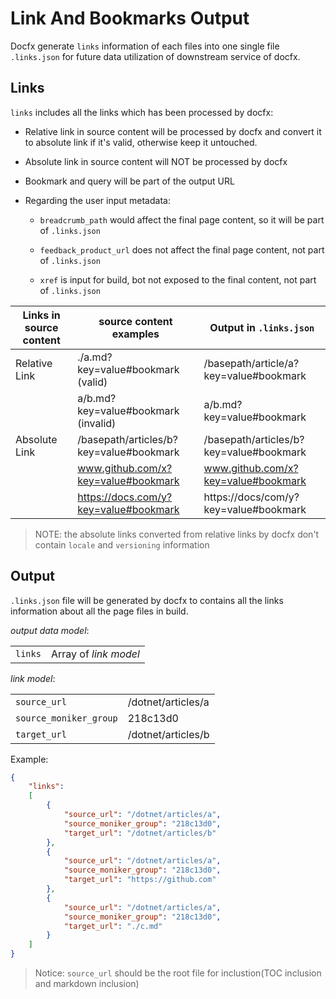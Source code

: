 # Link And Bookmarks Output

Docfx generate `links` information of each files into one single file `.links.json` for future data utilization of downstream service of docfx.

## Links

`links` includes all the links which has been processed by docfx:

- Relative link in source content will be processed by docfx and convert it to absolute link if it's valid, otherwise keep it untouched.

- Absolute link in source content will NOT be processed by docfx

- Bookmark and query will be part of the output URL

- Regarding the user input metadata:

  - `breadcrumb_path` would affect the final page content, so it will be part of `.links.json`

  - `feedback_product_url` does not affect the final page content, not part of `.links.json`

  - `xref` is input for build, bot not exposed to the final content, not part of `.links.json`

| Links in source content | source content examples | Output in `.links.json` |
| ----------------------- | ----------------------- | ---------------------- |
| Relative Link           | ./a.md?key=value#bookmark (valid)          | /basepath/article/a?key=value#bookmark    |
|                         | a/b.md?key=value#bookmark (invalid)        | a/b.md?key=value#bookmark                 |
| Absolute Link           | /basepath/articles/b?key=value#bookmark    | /basepath/articles/b?key=value#bookmark   |
|                         | www.github.com/x?key=value#bookmark        | www.github.com/x?key=value#bookmark       |
|                         | https://docs.com/y?key=value#bookmark      | https://docs/com/y?key=value#bookmark     |

> NOTE: the absolute links converted from relative links by docfx don't contain `locale` and `versioning` information

## Output

`.links.json` file will be generated by docfx to contains all the links information about all the page files in build.

*output data model*:

  |            |                       |
  |----------- |-----------------------|
  | `links`    | Array of *link model* |

*link model*:

  |                         |                      |
  |-------------------------|----------------------|
  | `source_url`            | /dotnet/articles/a   |
  | `source_moniker_group`  | 218c13d0             |
  | `target_url`            | /dotnet/articles/b   |

Example:

```json
{
    "links":
    [
        {
            "source_url": "/dotnet/articles/a",
            "source_moniker_group": "218c13d0",
            "target_url": "/dotnet/articles/b"
        },
        {
            "source_url": "/dotnet/articles/a",
            "source_moniker_group": "218c13d0",
            "target_url": "https://github.com"
        },
        {
            "source_url": "/dotnet/articles/a",
            "source_moniker_group": "218c13d0",
            "target_url": "./c.md"
        }
    ]
}
```
> Notice: `source_url` should be the root file for inclustion(TOC inclusion and markdown inclusion)

